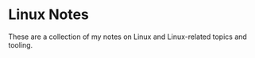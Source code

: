 # Linux Notes

These are a collection of my notes on Linux and Linux-related topics and
tooling.  

